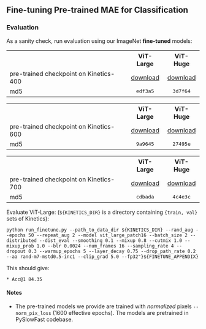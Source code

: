 ## Fine-tuning Pre-trained MAE for Classification

### Evaluation

As a sanity check, run evaluation using our ImageNet **fine-tuned** models:
<table><tbody>
<!-- START TABLE -->
<!-- TABLE HEADER -->
<th valign="bottom"></th>
<th valign="bottom">ViT-Large</th>
<th valign="bottom">ViT-Huge</th>

<!-- TABLE BODY -->
<tr><td align="left">pre-trained checkpoint on Kinetics-400</td>

<td align="center"><a href="https://dl.fbaipublicfiles.com/mae_st/pretrain/vit_l/k400_400ep_rep4_mr9_16x4.pyth">download</a></td>
<td align="center"><a href="https://dl.fbaipublicfiles.com/mae_st/pretrain/vit_h/k400_400ep_rep4_mr9_16x4.pyth">download</a></td>

</tr>
<tr><td align="left">md5</td>

<td align="center"><tt>edf3a5</tt></td>
<td align="center"><tt>3d7f64</tt></td>
</tr>
</tbody></table>

<table><tbody>
<!-- START TABLE -->
<!-- TABLE HEADER -->
<th valign="bottom"></th>
<th valign="bottom">ViT-Large</th>
<th valign="bottom">ViT-Huge</th>


<tr><td align="left">pre-trained checkpoint on Kinetics-600</td>


<td align="center"><a href="https://dl.fbaipublicfiles.com/mae_st/pretrain/vit_l/k600_400ep_rep4_mr9_16x4.pyth">download</a></td>
<td align="center"><a href="https://dl.fbaipublicfiles.com/mae_st/pretrain/vit_h/k600_400ep_rep4_mr9_16x4.pyth">download</a></td>

</tr>
<tr><td align="left">md5</td>

<td align="center"><tt>9a9645</tt></td>
<td align="center"><tt>27495e</tt></td>
</tr>
</tbody></table>

<table><tbody>
<!-- START TABLE -->
<!-- TABLE HEADER -->
<th valign="bottom"></th>
<th valign="bottom">ViT-Large</th>
<th valign="bottom">ViT-Huge</th>


<tr><td align="left">pre-trained checkpoint on Kinetics-700</td>

<td align="center"><a href="https://dl.fbaipublicfiles.com/mae_st/pretrain/vit_l/k700_400ep_rep4_mr9_16x4.pyth">download</a></td>
<td align="center"><a href="https://dl.fbaipublicfiles.com/mae_st/pretrain/vit_h/k700_400ep_rep4_mr9_16x4.pyth">download</a></td>

</tr>
<tr><td align="left">md5</td>

<td align="center"><tt>cdbada</tt></td>
<td align="center"><tt>4c4e3c</tt></td>
</tr>
</tbody></table>


Evaluate ViT-Large: (`${KINETICS_DIR}` is a directory containing `{train, val}` sets of Kinetics):
```
python run_finetune.py --path_to_data_dir ${KINETICS_DIR} --rand_aug --epochs 50 --repeat_aug 2 --model vit_large_patch16 --batch_size 2 --distributed --dist_eval --smoothing 0.1 --mixup 0.8 --cutmix 1.0 --mixup_prob 1.0 --blr 0.0024 --num_frames 16 --sampling_rate 4 --dropout 0.3 --warmup_epochs 5 --layer_decay 0.75 --drop_path_rate 0.2 --aa rand-m7-mstd0.5-inc1 --clip_grad 5.0 --fp32"}${FINETUNE_APPENDIX}
```
This should give:
```
* Acc@1 84.35
```

#### Notes

- The pre-trained models we provide are trained with *normalized* pixels `--norm_pix_loss` (1600 effective epochs). The models are pretrained in PySlowFast codebase.
